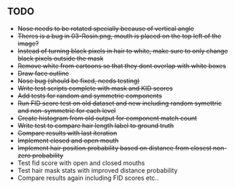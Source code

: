 ## TODO
- ~~Nose needs to be rotated specially because of vertical angle~~
- ~~Theres is a bug in 03-Rosin.png, mouth is placed on the top left of the image?~~
- ~~Instead of turning black pixels in hair to white, make sure to only change black pixels outside the mask~~
- ~~Remove white from cartoons so that they dont overlap with white boxes~~
- ~~Draw face outline~~
- ~~Nose bug (should be fixed, needs testing)~~
- ~~Write test scripts complete with mask and KID scores~~
- ~~Add tests for random and symmetric components~~
- ~~Run FID score test on old dataset and new including random symettric and non-symmetric for each level~~
- ~~Create histogram from old output for component match count~~
- ~~Write test to compare hair length label to ground truth~~
- ~~Compare results with last iteration~~
- ~~Implement closed and open mouth~~
- ~~Implement hair position probability based on distance from closest non-zero probability~~
- Test fid score with open and closed mouths
- Test hair mask stats with improved distance probability
- Compare results again including FID scores etc..
